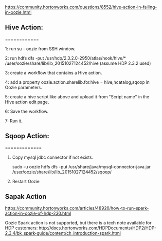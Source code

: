https://community.hortonworks.com/questions/8552/hive-action-in-failing-in-oozie.html

## Hive Action:
============

1: run su - oozie from SSH window.

2: run hdfs dfs -put /usr/hdp/2.3.2.0-2950/atlas/hook/hive/* /user/oozie/share/lib/lib_20151027124452/hive (assume HDP 2.3.2 used)

3: create a workflow that contains a Hive action.

4: add a property oozie.action.sharelib.for.hive = hive,hcatalog,sqoop in Oozie parameters.

5: create a hive script like above and upload it from "Script name" in the Hive action edit page.

6: Save the workflow.

7: Run it.

## Sqoop Action:
=============

1. Copy mysql jdbc connector if not exists.

   sudo -u oozie hdfs dfs -put /usr/share/java/mysql-connector-java.jar /user/oozie/share/lib/lib_20151027124452/sqoop/
   
2. Restart Oozie
   
## Sapak Action

https://community.hortonworks.com/articles/48920/how-to-run-spark-action-in-oozie-of-hdp-230.html


Oozie Spark action is not supported, but there is a tech note available for HDP customers:
http://docs.hortonworks.com/HDPDocuments/HDP2/HDP-2.3.4/bk_spark-guide/content/ch_introduction-spark.html



